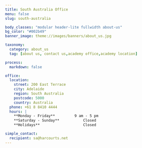 ```yaml
---
title: South Australia Office
menu: false
slug: south-australia

body_classes: "modular header-lite fullwidth about-us"
bg_color: "#002b49"
banner_image: theme://images/banners/about_us.jpg

taxonomy:
  category: about_us
  tag: [about us, contact us,academy office,academy location]

process:
  markdown: false

office:
  location:
    street: 200 East Terrace
    city: Adelaide
    region: South Australia
    postcode: 5000
    country: Australia
  phone: +61 8 8410 4444
  hours: |
    **Monday - Friday**			9 am - 5 pm  
    **Saturday - Sunday**			Closed  
    **Holidays**					Closed

simple_contact:
  recipient: sa@harcourts.net
---
```

